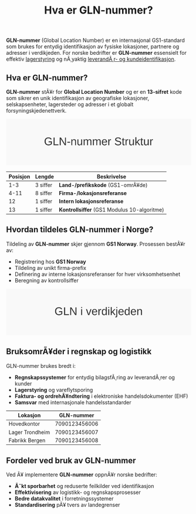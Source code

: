 ﻿---
title: "Hva er GLN-nummer?"
meta_title: "Hva er GLN-nummer?"
meta_description: '**GLN-nummer** (Global Location Number) er en internasjonal GS1-standard som brukes for entydig identifikasjon av fysiske lokasjoner, partnere og adresser i ver...'
slug: hva-er-gln-nummer
type: blog
layout: pages/single
---

**GLN-nummer** (Global Location Number) er en internasjonal GS1-standard som brukes for entydig identifikasjon av fysiske lokasjoner, partnere og adresser i verdikjeden. For norske bedrifter er **GLN-nummer** essensielt for effektiv [lagerstyring](/blogs/regnskap/hva-er-anleggsmidler "Hva er Anleggsmidler? Komplett Guide til Varige Driftsmidler og Avskrivninger") og nÃ¸yaktig [leverandÃ¸r- og kundeidentifikasjon](/blogs/regnskap/hva-er-organisasjonsnummer "Hva er Organisasjonsnummer? Komplett Guide til Identifikatorer i Norge").


## Hva er GLN-nummer?

**GLN-nummer** stÃ¥r for **Global Location Number** og er en **13-sifret** kode som sikrer en unik identifikasjon av geografiske lokasjoner, selskapsenheter, lagersteder og adresser i et globalt forsyningskjedenettverk.

![GLN-nummer Struktur](gln-struktur.svg)

| Posisjon | Lengde  | Beskrivelse                                           |
|----------|---------|--------------------------------------------------------|
| 1-3      | 3 siffer| **Land-/prefikskode** (GS1-omrÃ¥de)                     |
| 4-11     | 8 siffer| **Firma-/lokasjonsreferanse**                          |
| 12       | 1 siffer| **Intern lokasjonsreferanse**                          |
| 13       | 1 siffer| **Kontrollsiffer** (GS1 Modulus 10-algoritme)          |

## Hvordan tildeles GLN-nummer i Norge?

Tildeling av **GLN-nummer** skjer gjennom **GS1 Norway**. Prosessen bestÃ¥r av:

* Registrering hos **GS1 Norway**
* Tildeling av unikt firma-prefix
* Definering av interne lokasjonsreferanser for hver virksomhetsenhet
* Beregning av kontrollsiffer

![GLN i verdikjeden](gln-prosess.svg)

## BruksomrÃ¥der i regnskap og logistikk

GLN-nummer brukes bredt i:

* **Regnskapssystemer** for entydig bilagsfÃ¸ring av leverandÃ¸rer og kunder
* **Lagerstyring** og vareflytsporing
* **Faktura- og ordrehÃ¥ndtering** i elektroniske handelsdokumenter (EHF)
* **Samsvar** med internasjonale handelsstandarder

| Lokasjon        | GLN-nummer    |
|-----------------|---------------|
| Hovedkontor     | 7090123456006 |
| Lager Trondheim | 7090123456007 |
| Fabrikk Bergen  | 7090123456008 |

## Fordeler ved bruk av GLN-nummer

Ved Ã¥ implementere **GLN-nummer** oppnÃ¥r norske bedrifter:

* **Ã˜kt sporbarhet** og reduserte feilkilder ved identifikasjon
* **Effektivisering** av logistikk- og regnskapsprosesser
* **Bedre datakvalitet** i forretningssystemer
* **Standardisering** pÃ¥ tvers av landegrenser
